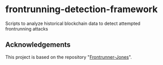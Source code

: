 # frontrunning-detection-framework
Scripts to analyze historical blockchain data to detect attempted frontrunning attacks

## Acknowledgements
This project is based on the repository "[Frontrunner-Jones](https://github.com/christoftorres/Frontrunner-Jones)".
